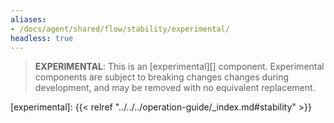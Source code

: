 ```yaml
---
aliases:
- /docs/agent/shared/flow/stability/experimental/
headless: true
---
```


> **EXPERIMENTAL**: This is an [experimental][] component. Experimental
> components are subject to breaking changes changes during development, and
> may be removed with no equivalent replacement.

[experimental]: {{< relref "../../../operation-guide/_index.md#stability" >}}
